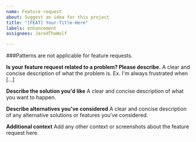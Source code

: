 ```yaml
---
name: Feature request
about: Suggest an idea for this project
title: "[FEAT] Your-Title-Here"
labels: enhancement
assignees: JaredTheWolf

---
```


###Patterns are not applicable for feature requests.

**Is your feature request related to a problem? Please describe.**
A clear and concise description of what the problem is. Ex. I'm always frustrated when [...]

**Describe the solution you'd like**
A clear and concise description of what you want to happen.

**Describe alternatives you've considered**
A clear and concise description of any alternative solutions or features you've considered.

**Additional context**
Add any other context or screenshots about the feature request here.
